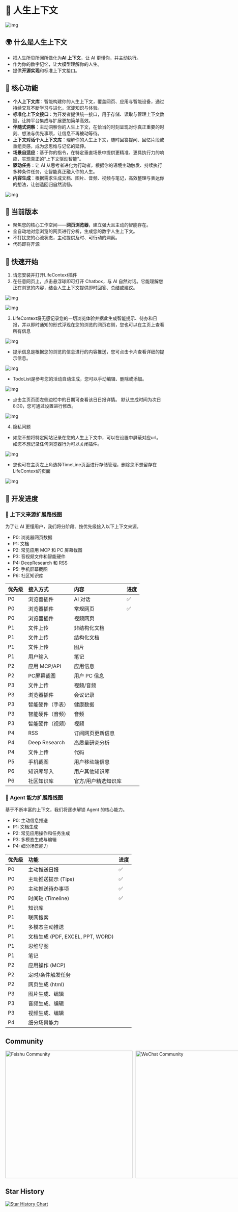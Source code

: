 # 🧠 人生上下文

![img](src/logo.jpg)

## 🌍 什么是人生上下文

- 把人生所见所闻所做化为**AI 上下文**，让 AI 更懂你，并主动执行。
- 作为你的数字记忆，让大模型理解你的人生。
- 提供**开源实现**和标准上下文接口。

## 🎯 核心功能

- **个人上下文库**：智能构建你的人生上下文，覆盖网页、应用与智能设备，通过持续交互不断学习与进化，沉淀知识与体验。
- **标准化上下文接口**：为开发者提供统一接口，用于存储、读取与管理上下文数据，让跨平台集成与扩展更加简单高效。
- **伴随式洞察**：主动洞察你的人生上下文，在恰当的时刻呈现对你真正重要的时刻、想法与优先事项，让信息不再被动等待。
- **上下文对话个人上下文库**：理解你的人生上下文，随时回答提问、回忆片段或重组灵感，成为您思维与记忆的延伸。
- **场景自适应**：基于你的指令，在特定垂直场景中提供更精准、更具执行力的响应，实现真正的“上下文驱动智能”。
- **驱动任务**：让 AI 从思考者进化为行动者，根据你的语境主动触发、持续执行多种条件任务，让智能真正融入你的人生。
- **内容生成**：根据需求生成文档、图片、音频、视频与笔记，高效整理与表达你的想法，让创造回归自然流畅。

![img](src/mindmap_zh.png)

## 🧩 当前版本

- 聚焦您的核心工作空间——**网页浏览器**，建立强大且主动的智能存在。
- 全自动地对您浏览的网页进行分析，生成您的数字人生上下文。
- 不打扰您的心流状态，主动提供及时、可行动的洞察。
- 代码即将开源

## **🚀** 快速开始

1. 请您安装并打开LifeContext插件
2. 在任意网页上，点击悬浮球即可打开 Chatbox，与 AI 自然对话。它能理解您正在浏览的内容，结合人生上下文提供即时回答、总结或建议。

![img](src/product01.png)

![img](src/product02.png)

3. LifeContext将无感记录您的一切浏览体验并据此生成智能提示、待办和日报，并以即时通知的形式浮现在您的浏览的网页右侧，您也可以在主页上查看所有信息

![img](src/product03.png)

- 提示信息是根据您的浏览的信息进行的内容推送，您可点击卡片查看详细的提示信息。

![img](src/product04.png)

- TodoList是参考您的活动自动生成，您可以手动编辑、删除或添加。

![img](src/product05.png)

- 点击主页页面左侧边栏中的日期可查看该日日报详情。
默认生成时间为次日8:30，您可通过设置进行修改。

![img](src/product06.png)

4. 隐私问题

- 如您不想将特定网站记录在您的人生上下文中，可以在设置中屏蔽对应url。
如您不想记录任何浏览器行为可以关闭插件。

![img](src/product07.png)

- 您也可在主页左上角选择TimeLine页面进行存储管理，删除您不想留存在LifeContext的页面

![img](src/product08.png)

## 🤖 开发进度

### 🧰 上下文来源扩展路线图

为了让 AI 更懂用户，我们将分阶段、按优先级接入以下上下文来源。

- P0: 浏览器网页数据
- P1: 文档
- P2: 常见应用 MCP 和 PC 屏幕截图
- P3: 音视频文件和智能硬件
- P4: DeepResearch 和 RSS
- P5: 手机屏幕截图
- P6: 社区知识库

| 优先级 | 接入方式         | 内容                | 进度 |
| :----- | :--------------- | :------------------ | :--- |
| P0     | 浏览器插件       | AI 对话             |   ✅   |
| P0     | 浏览器插件       | 常规网页            |   ✅   |
| P0     | 浏览器插件       | 视频网页            |      |
| P1     | 文件上传         | 非结构化文档        |      |
| P1     | 文件上传         | 结构化文档          |      |
| P1     | 文件上传         | 图片                |      |
| P1     | 用户输入         | 笔记                |      |
| P2     | 应用 MCP/API     | 应用信息            |      |
| P2     | PC屏幕截图       | 用户 PC 信息        |      |
| P3     | 文件上传         | 视频/音频           |      |
| P3     | 浏览器插件       | 会议记录            |      |
| P3     | 智能硬件（手表） | 健康数据            |      |
| P3     | 智能硬件（音频） | 音频                |      |
| P3     | 智能硬件（视频） | 视频                |      |
| P4     | RSS              | 订阅网页更新信息    |      |
| P4     | Deep Research    | 高质量研究分析      |      |
| P4     | 文件上传         | 代码                |      |
| P5     | 手机截图         | 用户移动端信息      |      |
| P6     | 知识库导入       | 用户其他知识库      |      |
| P6     | 社区知识库       | 官方/用户精选知识库 |      |

### 🧰 Agent 能力扩展路线图

基于不断丰富的上下文，我们将逐步解锁 Agent 的核心能力。

- P0: 主动信息推送
- P1: 文档生成
- P2: 常见应用操作和任务生成
- P3: 多模态生成与编辑
- P4: 细分场景能力

| 优先级 | 功能                             | 进度 |
| :----- | :------------------------------- | :--- |
| P0     | 主动推送日报                     |   ✅   |
| P0     | 主动推送提示 (Tips)              |   ✅   |
| P0     | 主动推送待办事项                 |   ✅   |
| P0     | 时间轴 (Timeline)                |   ✅   |
| P1     | 知识库                           |      |
| P1     | 联网搜索                         |      |
| P1     | 多模态主动推送                   |      |
| P1     | 文档生成 (PDF, EXCEL, PPT, WORD) |      |
| P1     | 思维导图                         |      |
| P1     | 笔记                             |      |
| P2     | 应用操作 (MCP)                   |      |
| P2     | 定时/条件触发任务                |      |
| P2     | 网页生成 (html)                  |      |
| P3     | 图片生成、编辑                   |      |
| P3     | 音频生成、编辑                   |      |
| P3     | 视频生成、编辑                   |      |
| P4     | 细分场景能力                     |      |

## Community

<div style="display: flex; gap: 10px; align-items: flex-start;">
  <img src="src/feishu.jpg" alt="Feishu Community" style="height: 400px; width: auto; flex: 1; object-fit: cover;">
  <img src="src/wechat.jpg" alt="WeChat Community" style="height: 400px; width: auto; flex: 1; object-fit: cover;">
</div>

## Star History

[![Star History Chart](https://api.star-history.com/svg?repos=LifeContext/lifecontext&type=date&legend=top-left)](https://www.star-history.com/#LifeContext/lifecontext&type=date&legend=top-left)
